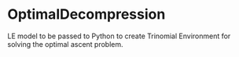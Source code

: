 # OptimalDecompression

LE model to be passed to Python to create Trinomial Environment for solving the optimal ascent problem.
